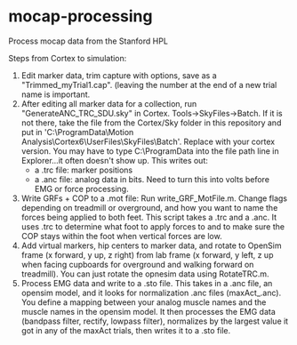 # mocap-processing
 Process mocap data from the Stanford HPL

Steps from Cortex to simulation:
1) Edit marker data, trim capture with options, save as a "Trimmed_myTrial1.cap". (leaving the number at the end of a new trial name is important.
2) After editing all marker data for a collection, run "GenerateANC_TRC_SDU.sky" in Cortex. Tools->SkyFiles->Batch. If it is not there, take the file from the Cortex/Sky folder in this repository and put in 'C:\ProgramData\Motion Analysis\Cortex6\UserFiles\SkyFiles\Batch'. Replace with your cortex version. You may have to type C:\ProgramData into the file path line in Explorer...it often doesn't show up. This writes out:
    - a .trc file: marker positions
    - a .anc file: analog data in bits. Need to turn this into volts before EMG or force processing.
4) Write GRFs + COP to a .mot file: Run write_GRF_MotFile.m. Change flags depending on treadmill or overground, and how you want to name the forces being applied to both feet. This script takes a .trc and a .anc. It uses .trc to determine what foot to apply forces to and to make sure the COP stays within the foot when vertical forces are low.
5) Add virtual markers, hip centers to marker data, and rotate to OpenSim frame (x forward, y up, z right) from lab frame (x forward, y left, z up when facing cupboards for overground and walking forward on treadmill). You can just rotate the opnesim data using RotateTRC.m.
6) Process EMG data and write to a .sto file. This takes in a .anc file, an opensim model, and it looks for normalization .anc files (maxAct_<something>.anc). You define a mapping between your analog muscle names and the muscle names in the opensim model. It then processes the EMG data (bandpass filter, rectify, lowpass filter), normalizes by the largest value it got in any of the maxAct trials, then writes it to a .sto file.
